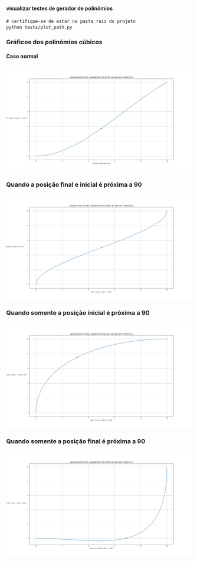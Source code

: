 #### visualizar testes de gerador de polinômios

```shell
# certifique-se de estar na pasta raiz do projeto
python tests/plot_path.py 
```


### Gráficos dos polinómios cúbicos

#### Caso normal
![](../assets/normal_case.png)


### Quando a posição final e inicial é próxima a 90
![](../assets/special_case_1.png)

### Quando somente a posição inicial é próxima a 90
![](../assets/special_case_2.png)

### Quando somente a posição final é próxima a 90
![](../assets/special_case_3.png)
